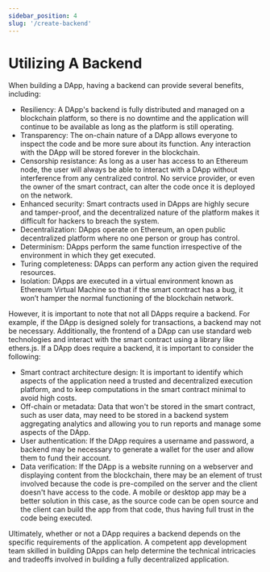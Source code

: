 ```yaml
---
sidebar_position: 4
slug: '/create-backend'
---
```


# Utilizing A Backend

When building a DApp, having a backend can provide several benefits, including:

- Resiliency: A DApp's backend is fully distributed and managed on a blockchain platform, so there is no downtime and
the application will continue to be available as long as the platform is still operating.
- Transparency: The on-chain nature of a DApp allows everyone to inspect the code and be more sure about its function.
Any interaction with the DApp will be stored forever in the blockchain.
- Censorship resistance: As long as a user has access to an Ethereum node, the user will always be able to interact with
a DApp without interference from any centralized control. No service provider, or even the owner of the smart contract,
can alter the code once it is deployed on the network.
- Enhanced security: Smart contracts used in DApps are highly secure and tamper-proof, and the decentralized nature of
the platform makes it difficult for hackers to breach the system.
- Decentralization: DApps operate on Ethereum, an open public decentralized platform where no one person or group has control.
- Determinism: DApps perform the same function irrespective of the environment in which they get executed.
- Turing completeness: DApps can perform any action given the required resources.
- Isolation: DApps are executed in a virtual environment known as Ethereum Virtual Machine so that if the smart contract
has a bug, it won’t hamper the normal functioning of the blockchain network.

However, it is important to note that not all DApps require a backend. For example, if the DApp is designed solely for
transactions, a backend may not be necessary. Additionally, the frontend of a DApp can use standard web technologies
and interact with the smart contract using a library like ethers.js. If a DApp does require a backend, it is important
to consider the following:

- Smart contract architecture design: It is important to identify which aspects of the application need a trusted and
decentralized execution platform, and to keep computations in the smart contract minimal to avoid high costs.
- Off-chain or metadata: Data that won't be stored in the smart contract, such as user data, may need to be stored in a
backend system aggregating analytics and allowing you to run reports and manage some aspects of the DApp.
- User authentication: If the DApp requires a username and password, a backend may be necessary to generate a wallet for
the user and allow them to fund their account.
- Data verification: If the DApp is a website running on a webserver and displaying content from the blockchain, there
may be an element of trust involved because the code is pre-compiled on the server and the client doesn't have access
to the code. A mobile or desktop app may be a better solution in this case, as the source code can be open source
and the client can build the app from that code, thus having full trust in the code being executed.

Ultimately, whether or not a DApp requires a backend depends on the specific requirements of the application.  A
competent app development team skilled in building DApps can help determine the technical intricacies and tradeoffs
involved in building a fully decentralized application.
